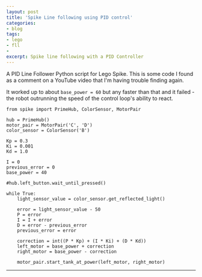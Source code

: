 ```yaml
---
layout: post
title: 'Spike Line following using PID control'
categories:
- blog
tags: 
- lego
- fll
- 
excerpt: Spike line following with a PID Controller
---
```


A PID Line Follower Python script for Lego Spike.
This is some code I found as a comment on a YouTube video that I'm having trouble finding again. 

It worked up to about `base_power = 60` but any faster than that and it failed - the robot outrunning the speed of the control loop's ability to react.

```
from spike import PrimeHub, ColorSensor, MotorPair

hub = PrimeHub()
motor_pair = MotorPair('C', 'D')
color_sensor = ColorSensor('B')

Kp = 0.3
Ki = 0.001
Kd = 1.0

I = 0
previous_error = 0
base_power = 40

#hub.left_button.wait_until_pressed()

while True:
    light_sensor_value = color_sensor.get_reflected_light()

    error = light_sensor_value - 50
    P = error
    I = I + error
    D = error - previous_error
    previous_error = error

    correction = int((P * Kp) + (I * Ki) + (D * Kd))
    left_motor = base_power + correction
    right_motor = base_power - correction

    motor_pair.start_tank_at_power(left_motor, right_motor)
```

---